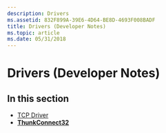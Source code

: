 ```yaml
---
description: Drivers
ms.assetid: 832F899A-39E6-4D64-BE8D-4693F008BADF
title: Drivers (Developer Notes)
ms.topic: article
ms.date: 05/31/2018
---
```


# Drivers (Developer Notes)

## In this section

-   [TCP Driver](tcp-driver.md)
-   [**ThunkConnect32**](thunkconnect32.md)

 

 



